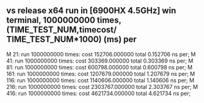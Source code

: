 ## vs release x64 run in [6900HX 4.5GHz] win terminal, 1000000000 times, (TIME_TEST_NUM,timecost/ TIME_TEST_NUM*1000) (ms) per

M 21: run 1000000000 times: cost 152706.000000 total 0.152706 ns per;
M 41: run 1000000000 times: cost 303369.000000 total 0.303369 ns per;
M 81: run 1000000000 times: cost 600798.000000 total 0.600798 ns per;
M 161: run 1000000000 times: cost 1207679.000000 total 1.207679 ns per;
M 116: run 1000000000 times: cost 1140606.000000 total 1.140606 ns per;
M 216: run 1000000000 times: cost 2303767.000000 total 2.303767 ns per;
M 416: run 1000000000 times: cost 4621734.000000 total 4.621734 ns per;


